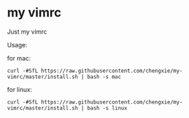 # my vimrc
Just my vimrc

Usage:

for mac:
```
curl -#SfL https://raw.githubusercontent.com/chengxie/my-vimrc/master/install.sh | bash -s mac
```

for linux:
```
curl -#SfL https://raw.githubusercontent.com/chengxie/my-vimrc/master/install.sh | bash -s linux
```
